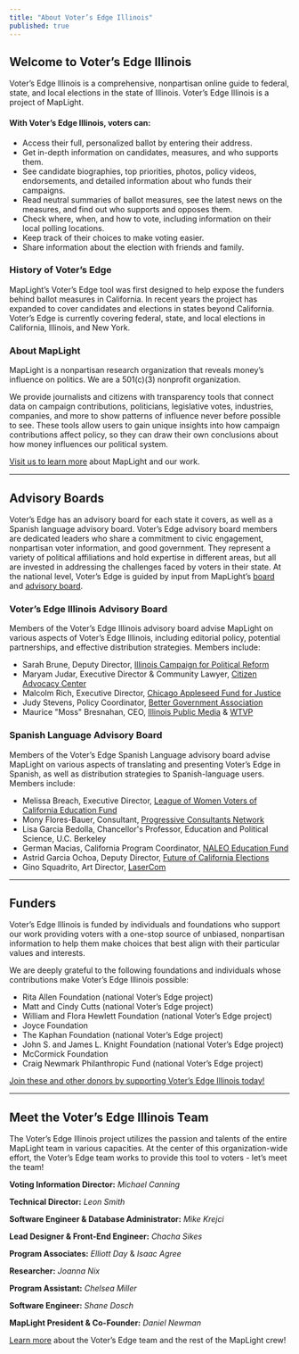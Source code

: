 ```yaml
---
title: "About Voter’s Edge Illinois"
published: true
---
```








## Welcome to Voter’s Edge Illinois

Voter’s Edge Illinois is a comprehensive, nonpartisan online guide to federal, state, and local elections in the state of Illinois. Voter’s Edge Illinois is a project of MapLight.

#### With Voter’s Edge Illinois, voters can:

- Access their full, personalized ballot by entering their address.
- Get in-depth information on candidates, measures, and who supports them.
- See candidate biographies, top priorities, photos, policy videos, endorsements, and detailed information about who funds their campaigns.
- Read neutral summaries of ballot measures, see the latest news on the measures, and find out who supports and opposes them.
- Check where, when, and how to vote, including information on their local polling locations.
- Keep track of their choices to make voting easier.
- Share information about the election with friends and family.

### History of Voter’s Edge
MapLight’s Voter’s Edge tool was first designed to help expose the funders behind ballot measures in California. In recent years the project has expanded to cover candidates and elections in states beyond California. Voter’s Edge is currently covering federal, state, and local elections in California, Illinois, and New York.

### About MapLight

MapLight is a nonpartisan research organization that reveals money’s influence on politics. We are a 501(c)(3) nonprofit organization.

We provide journalists and citizens with transparency tools that connect data on campaign contributions, politicians, legislative votes, industries, companies, and more to show patterns of influence never before possible to see. These tools allow users to gain unique insights into how campaign contributions affect policy, so they can draw their own conclusions about how money influences our political system.

[Visit us to learn more](http://maplight.org/content/about-maplight) about MapLight and our work.

---

## Advisory Boards
 
Voter’s Edge has an advisory board for each state it covers, as well as a Spanish language advisory board. Voter’s Edge advisory board members are dedicated leaders who share a commitment to civic engagement, nonpartisan voter information, and good government. They represent a variety of political affiliations and hold expertise in different areas, but all are invested in addressing the challenges faced by voters in their state. At the national level, Voter’s Edge is guided by input from MapLight’s [board](http://maplight.org/board) and [advisory board](http://maplight.org/advisory_board).

### Voter’s Edge Illinois Advisory Board
Members of the Voter’s Edge Illinois advisory board advise MapLight on various aspects of Voter’s Edge Illinois, including editorial policy, potential partnerships, and effective distribution strategies. Members include:

* Sarah Brune, Deputy Director, [Illinois Campaign for Political Reform](http://www.ilcampaign.org/)
* Maryam Judar, Executive Director & Community Lawyer, [Citizen Advocacy Center](http://www.citizenadvocacycenter.org/)
* Malcolm Rich, Executive Director, [Chicago Appleseed Fund for Justice](http://www.chicagoappleseed.org/)
* Judy Stevens, Policy Coordinator, [Better Government Association](http://www.bettergov.org/)
* Maurice "Moss" Bresnahan, CEO, [Illinois Public Media](http://will.illinois.edu/) & [WTVP](http://www.wtvp.org/)

### Spanish Language Advisory Board
Members of the Voter’s Edge Spanish Language advisory board advise MapLight on various aspects of translating and presenting Voter’s Edge in Spanish, as well as distribution strategies to Spanish-language users. Members include:
 
* Melissa Breach, Executive Director, [League of Women Voters of California Education Fund](https://cavotes.org/)
* Mony Flores-Bauer, Consultant, [Progressive Consultants Network](http://www.pcneb.org/floresbauer.html)
* Lisa Garcia Bedolla, Chancellor's Professor, Education and Political Science, U.C. Berkeley
* German Macias, California Program Coordinator, [NALEO Education Fund](http://www.naleo.org/)
* Astrid Garcia Ochoa, Deputy Director, [Future of California Elections](http://futureofcaelections.org/)
* Gino Squadrito, Art Director, [LaserCom](http://www.lasercomdesign.com/)

---

## Funders

Voter’s Edge Illinois is funded by individuals and foundations who support our work providing voters with a one-stop source of unbiased, nonpartisan information to help them make choices that best align with their particular values and interests.

We are deeply grateful to the following foundations and individuals whose contributions make Voter’s Edge Illinois possible:

- Rita Allen Foundation (national Voter’s Edge project)
- Matt and Cindy Cutts (national Voter’s Edge project)
- William and Flora Hewlett Foundation (national Voter’s Edge project)
- Joyce Foundation 
- The Kaphan Foundation (national Voter’s Edge project)
- John S. and James L. Knight Foundation (national Voter’s Edge project)
- McCormick Foundation 
- Craig Newmark Philanthropic Fund (national Voter’s Edge project)

[Join these and other donors by supporting Voter’s Edge Illinois today!](https://donatenow.networkforgood.org/votersedge)

---

## Meet the Voter’s Edge Illinois Team
 
The Voter’s Edge Illinois project utilizes the passion and talents of the entire MapLight team in various capacities. At the center of this organization-wide effort, the Voter’s Edge team works to provide this tool to voters - let’s meet the team!
 
**Voting Information Director:** _Michael Canning_
 
**Technical Director:** _Leon Smith_
 
**Software Engineer & Database Administrator:** _Mike Krejci_
 
**Lead Designer & Front-End Engineer:** _Chacha Sikes_
 
**Program Associates:**  _Elliott Day_ & _Isaac Agree_
 
**Researcher:** _Joanna Nix_
 
**Program Assistant:** _Chelsea Miller_
 
**Software Engineer:** _Shane Dosch_
 
**MapLight President & Co-Founder:** _Daniel Newman_
 
[Learn more](http://maplight.org/content/staff) about the Voter’s Edge team and the rest of the MapLight crew!
